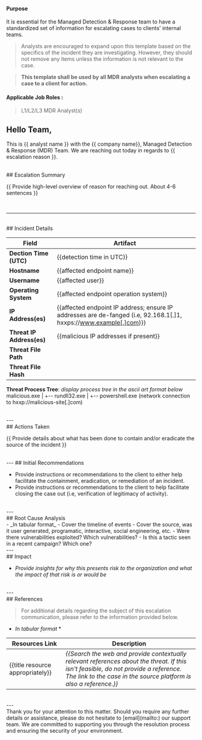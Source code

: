 
#### Purpose ####

It is essential for the Managed Detection & Response team to have a standardized set of information for escalating cases to clients' internal teams.

>Analysts are encouraged to expand upon this template based on the specifics of the incident they are investigating. However, they should not remove any items unless the information is not relevant to the case. 

>**This template shall be used by all MDR analysts when escalating a case to a client for action.**

#### Applicable Job Roles : ####
> L1/L2/L3 MDR Analyst(s)

Hello Team, 
---
This is {{ analyst name }} with the {{ company name}}, Managed Detection & Response (MDR) Team. We are reaching out today in regards to {{ escalation reason }}.

</br>
## Escalation Summary

{{ Provide high-level overview of reason for reaching out. About 4-6 sentences }}

</br>

---
</br>
## Incident Details
</br>

| Field                     | Artifact                                                                                                           |
| ------------------------- | ------------------------------------------------------------------------------------------------------------------ |
| **Dection Time (UTC)**      | {{detection time in UTC}}                                                                                          |
| **Hostname**              | {{affected endpoint name}}                                                                                         |
| **Username**              | {{affected user}}                                                                                                  |
| **Operating System**      | {{affected endpoint operation system}}                                                                             |
| **IP Address(es)**        | {{affected endpoint IP address; ensure IP addresses are de-fanged (i.e, 92.168.1[.]1, hxxps://www.example[.]com)}} |
| **Threat IP Address(es)** | {{malicious IP addresses if present}}                                                                              |
| **Threat File Path**      |                                                                                                                    |
| **Threat File Hash**      |                                                                                                                    |
**Threat Process Tree**: _display process tree in the ascii art format below_
malicious.exe
|
+-- rundll32.exe
    |
    +-- powershell.exe (network connection to hxxp://malicious-site[.]com)

</br>
---
</br>
## Actions Taken
</br>

{{ Provide details about what has been done to contain and/or eradicate the source of the incident }}

</br>
---
## Initial Recommendations
</br>

* Provide instructions or recommendations to the client to either help facilitate the containment, eradication, or remediation of an incident.
* Provide instructions or recommendations to the client to help facilitate closing the case out (i.e, verification of legitimacy of activity).

</br>
---
</br>
## Root Cause Analysis
<br>
- _In tabular format_
	- Cover the timeline of events
	- Cover the source, was it user generated, programatic, interactive, social engineering, etc.
	- Were there vulnerabilities exploited? Which vulnerabilities?
	- Is this a tactic seen in a recent campaign? Which one?

</br>
---
</br>
## Impact

- _Provide insights for why this presents risk to the organization and what the impact of that risk is or would be_

</br>
---
</br>
## References

>For additional details regarding the subject of this escalation communication, please refer to the information provided below.

* _In tabular format_ * 

| Resources Link                   | Description                                                                                                                                                                                              |
| -------------------------------- | -------------------------------------------------------------------------------------------------------------------------------------------------------------------------------------------------------- |
| {{title resource appropriately}} | _{{Search the web and provide contextually relevant references about the threat. If this isn't feasible, do not provide a reference. The link to the case in the source platform is also a reference.}}_ |
</br>
---
<br>
Thank you for your attention to this matter. Should you require any further details or assistance, please do not hesitate to [email](mailto:<company support distro>) our support team. We are committed to supporting you through the resolution process and ensuring the security of your environment.
